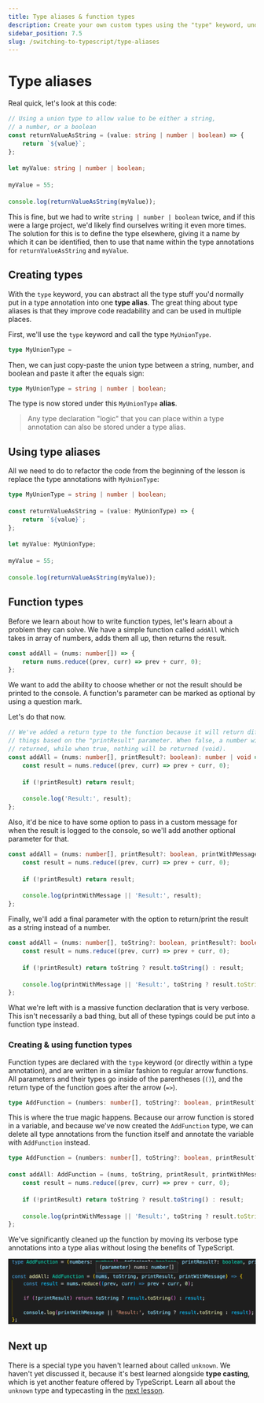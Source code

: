 ```yaml
---
title: Type aliases & function types
description: Create your own custom types using the "type" keyword, understand the "void" type, and learn how to write custom function types.
sidebar_position: 7.5
slug: /switching-to-typescript/type-aliases
---
```


# [](#type-aliases) Type aliases

Real quick, let's look at this code:

```ts
// Using a union type to allow value to be either a string,
// a number, or a boolean
const returnValueAsString = (value: string | number | boolean) => {
    return `${value}`;
};

let myValue: string | number | boolean;

myValue = 55;

console.log(returnValueAsString(myValue));
```

This is fine, but we had to write `string | number | boolean` twice, and if this were a large project, we'd likely find ourselves writing it even more times. The solution for this is to define the type elsewhere, giving it a name by which it can be identified, then to use that name within the type annotations for `returnValueAsString` and `myValue`.

## [](#creating-types) Creating types

With the `type` keyword, you can abstract all the type stuff you'd normally put in a type annotation into one **type alias**. The great thing about type aliases is that they improve code readability and can be used in multiple places.

First, we'll use the `type` keyword and call the type `MyUnionType`.

```ts
type MyUnionType =
```

Then, we can just copy-paste the union type between a string, number, and boolean and paste it after the equals sign:

```ts
type MyUnionType = string | number | boolean;
```

The type is now stored under this `MyUnionType` **alias**.

> Any type declaration "logic" that you can place within a type annotation can also be stored under a type alias.

## [](#using-type-aliases) Using type aliases

All we need to do to refactor the code from the beginning of the lesson is replace the type annotations with `MyUnionType`:

```ts
type MyUnionType = string | number | boolean;

const returnValueAsString = (value: MyUnionType) => {
    return `${value}`;
};

let myValue: MyUnionType;

myValue = 55;

console.log(returnValueAsString(myValue));
```

## [](#function-types) Function types

Before we learn about how to write function types, let's learn about a problem they can solve. We have a simple function called `addAll` which takes in array of numbers, adds them all up, then returns the result.

```ts
const addAll = (nums: number[]) => {
    return nums.reduce((prev, curr) => prev + curr, 0);
};
```

We want to add the ability to choose whether or not the result should be printed to the console. A function's parameter can be marked as optional by using a question mark.

Let's do that now.

```ts
// We've added a return type to the function because it will return different
// things based on the "printResult" parameter. When false, a number will be
// returned, while when true, nothing will be returned (void).
const addAll = (nums: number[], printResult?: boolean): number | void => {
    const result = nums.reduce((prev, curr) => prev + curr, 0);

    if (!printResult) return result;

    console.log('Result:', result);
};
```

Also, it'd be nice to have some option to pass in a custom message for when the result is logged to the console, so we'll add another optional parameter for that.

```ts
const addAll = (nums: number[], printResult?: boolean, printWithMessage?: string): number | void => {
    const result = nums.reduce((prev, curr) => prev + curr, 0);

    if (!printResult) return result;

    console.log(printWithMessage || 'Result:', result);
};
```

Finally, we'll add a final parameter with the option to return/print the result as a string instead of a number.

```ts
const addAll = (nums: number[], toString?: boolean, printResult?: boolean, printWithMessage?: string): number | string | void => {
    const result = nums.reduce((prev, curr) => prev + curr, 0);

    if (!printResult) return toString ? result.toString() : result;

    console.log(printWithMessage || 'Result:', toString ? result.toString : result);
};
```

What we're left with is a massive function declaration that is very verbose. This isn't necessarily a bad thing, but all of these typings could be put into a function type instead.

### [](#creating-and-using-function-types) Creating & using function types

Function types are declared with the `type` keyword (or directly within a type annotation), and are written in a similar fashion to regular arrow functions. All parameters and their types go inside of the parentheses (`()`), and the return type of the function goes after the arrow (`=>`).

```ts
type AddFunction = (numbers: number[], toString?: boolean, printResult?: boolean, printWithMessage?: string) => number | string | void;
```

This is where the true magic happens. Because our arrow function is stored in a variable, and because we've now created the `AddFunction` type, we can delete all type annotations from the function itself and annotate the variable with `AddFunction` instead.

```ts
type AddFunction = (numbers: number[], toString?: boolean, printResult?: boolean, printWithMessage?: string) => number | string | void;

const addAll: AddFunction = (nums, toString, printResult, printWithMessage) => {
    const result = nums.reduce((prev, curr) => prev + curr, 0);

    if (!printResult) return toString ? result.toString() : result;

    console.log(printWithMessage || 'Result:', toString ? result.toString : result);
};
```

We've significantly cleaned up the function by moving its verbose type annotations into a type alias without losing the benefits of TypeScript.

![Parameter type](./images/parameter-type.webp)

## [](#next) Next up

There is a special type you haven't learned about called `unknown`. We haven't yet discussed it, because it's best learned alongside **type casting**, which is yet another feature offered by TypeScript. Learn all about the `unknown` type and typecasting in the [next lesson](./unknown_and_type_assertions.md).
